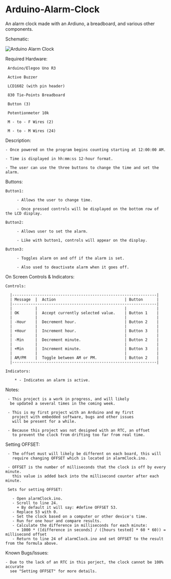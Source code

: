 
# Arduino-Alarm-Clock
An alarm clock made with an Ardiuno, a breadboard, and various other components.


Schematic:

![Arduino Alarm Clock](https://user-images.githubusercontent.com/45023561/116891210-0f2e6200-abf4-11eb-8b9f-0b664032c909.png)


Required Hardware:

     Arduino/Elegoo Uno R3
     
     Active Buzzer
     
     LCD1602 (with pin header)
     
     830 Tie-Points Breadboard
     
     Button (3)
     
     Potentionmeter 10k
     
     M - to - F Wires (2)
     
     M - to - M Wires (24) 

Description:

	- Once powered on the program begins counting starting at 12:00:00 AM.

	- Time is displayed in hh:mm:ss 12-hour format.

    - The user can use the three buttons to change the time and set the alarm.

Buttons:

    Button1:
	
         - Allows the user to change time.
         
         - Once pressed controls will be displayed on the bottom row of the LCD display.
         
    Button2:
	
         - Allows user to set the alarm.
         
         - Like with button1, controls will appear on the display.
         
    Button3:
	
         - Toggles alarm on and off if the alarm is set.
         
         - Also used to deactivate alarm when it goes off.

On Screen Controls & Indicators:

	Controls:
	
      |---------------------------------------------------------------|
      | Message  |  Action                              | Button      |
      |---------------------------------------------------------------|
      |          |                                      |             |
      | OK       |  Accept currently selected value.    | Button 1    |
      |          |                                      |             |
      | -Hour    |  Decrement hour.                     | Button 2    |
      |          |                                      |             |
      | +Hour    |  Increment hour.                     | Button 3    |
      |          |                                      |             |
      | -Min     |  Decrement minute.                   | Button 2    |
      |          |                                      |             |
      | +Min     |  Increment minute.                   | Button 3    |
      |          |                                      |             |
      | AM/PM    |  Toggle between AM or PM.            | Button 2    |
      |---------------------------------------------------------------|
		
	Indicators:
	
		* - Indicates an alarm is active.

Notes:

     - This project is a work in progress, and will likely
      be updated a several times in the coming week.

     - This is my first project with an Arduino and my first
       project with embedded software, bugs and other issues
       will be present for a while.
	
     - Because this project was not designed with an RTC, an offset
       to prevent the clock from drifting too far from real time.

Setting OFFSET:

     - The offset must will likely be different on each board, this will
       require changing OFFSET which is located in alarmClock.ino.
       
     - OFFSET is the number of milliseconds that the clock is off by every minute.
       this value is added back into the millisecond counter after each minute.
       
     Sets for setting OFFSET:
     
       - Open alarmClock.ino.
       - Scroll to line 24.
         + By default it will say: #define OFFSET 53.
       - Replace 53 with 0.
       - Set the clock based on a computer or other device's time.
       - Run for one hour and compare results.
       - Calculate the difference in milliseconds for each minute:
       	 + 1000 * ([difference in seconds] / ([hours tested] * 60 * 60)) = millisecond offset
       - Return to line 24 of alarmClock.ino and set OFFSET to the result from the formula above.

Known Bugs/Issues:

    - Due to the lack of an RTC in this porject, the clock cannot be 100% accurate
      see "Setting OFFSET" for more details.
   
